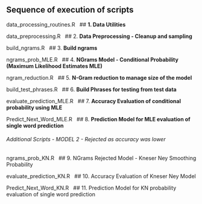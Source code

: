 ## Sequence of execution of scripts

data_processing_routines.R    		&nbsp;&nbsp;## **1. Data Utilities**

data_preprocessing.R                &nbsp;&nbsp;## 2. **Data Preprocessing - Cleanup and sampling**

build_ngrams.R                      &nbsp;&nbsp;## 3. **Build ngrams**

ngrams_prob_MLE.R                   &nbsp;&nbsp;## 4. **NGrams Model  - Conditional Probability (Maximum Likelihood Estimates MLE)**

ngram_reduction.R                   &nbsp;&nbsp;## 5. **N-Gram reduction to manage size of the model**

build_test_phrases.R                &nbsp;&nbsp;## 6. **Build Phrases for testing from test data**

evaluate_prediction_MLE.R           &nbsp;&nbsp;## 7. **Accuracy Evaluation of conditional probability using MLE**

Predict_Next_Word_MLE.R             &nbsp;&nbsp;## 8. **Prediction Model for MLE evaluation of single word prediction**

###### Additional Scripts - MODEL 2 - Rejected as accuracy was lower

ngrams_prob_KN.R                    &nbsp;&nbsp;## 9. NGrams Rejected Model  - Kneser Ney Smoothing Probability 

evaluate_prediction_KN.R            &nbsp;&nbsp;## 10. Accuracy Evaluation of Kneser Ney Model

Predict_Next_Word_KN.R              &nbsp;&nbsp;## 11. Prediction Model for KN probability evaluation of single word prediction